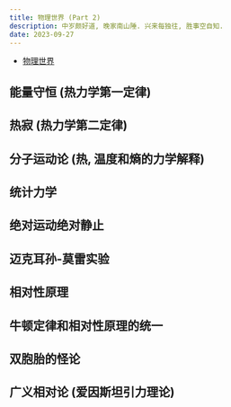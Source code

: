 ```yaml
---
title: 物理世界 (Part 2)
description: 中岁颇好道, 晚家南山陲. 兴来每独往, 胜事空自知.
date: 2023-09-27
---
```


- [物理世界](https://book.douban.com/subject/36216262/)

## 能量守恒 (热力学第一定律)

## 热寂 (热力学第二定律)

## 分子运动论 (热, 温度和熵的力学解释)

## 统计力学

## 绝对运动绝对静止

## 迈克耳孙-莫雷实验

## 相对性原理

## 牛顿定律和相对性原理的统一

## 双胞胎的怪论

## 广义相对论 (爱因斯坦引力理论)
